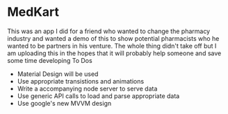 # MedKart
This was an app I did for a friend who wanted to change the pharmacy industry and wanted a demo of this to show potential pharmacists who he wanted to be partners in his venture. The whole thing didn't take off but I am uploading this in the hopes that it will probably help someone and save some time developing
To Dos
* Material Design will be used
* Use appropriate transistions and animations
* Write a accompanying node server to serve data
* Use generic API calls to load and parse appropriate data
* Use google's new MVVM design